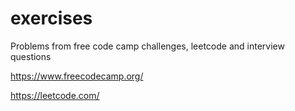 # exercises

Problems from free code camp challenges, leetcode and interview questions

https://www.freecodecamp.org/

https://leetcode.com/
